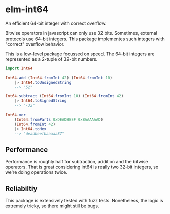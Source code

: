 # elm-int64

An efficient 64-bit integer with correct overflow.

Bitwise operators in javascript can only use 32 bits. Sometimes, external protocols use 64-bit integers. This package implementes such integers with "correct" overflow behavior.

This is a low-level package focussed on speed. The 64-bit integers are represented as a 2-tuple of 32-bit numbers.

```elm
import Int64 

Int64.add (Int64.fromInt 42) (Int64.fromInt 10)
    |> Int64.toUnsignedString
    --> "52"

Int64.subtract (Int64.fromInt 10) (Int64.fromInt 42)
    |> Int64.toSignedString
    --> "-32"

Int64.xor 
    (Int64.fromParts 0xDEADBEEF 0xBAAAAAAD) 
    (Int64.fromInt 42)
    |> Int64.toHex
    --> "deadbeefbaaaaa87"

```

## Performance 

Performance is roughly half for subtraction, addition and the bitwise operators. That is great considering int64 is really two 32-bit integers, so we're doing operations twice.


## Reliabiltiy

This package is extensively tested with fuzz tests. Nonetheless, the logic is extremely tricky, so there might still be bugs.
